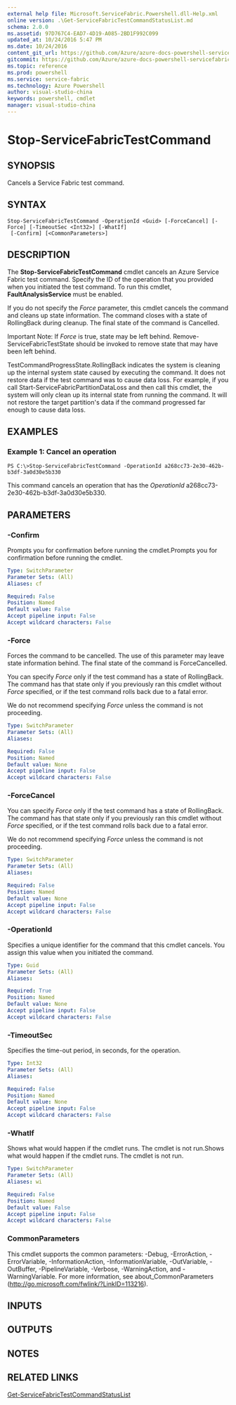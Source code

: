```yaml
---
external help file: Microsoft.ServiceFabric.Powershell.dll-Help.xml
online version: .\Get-ServiceFabricTestCommandStatusList.md
schema: 2.0.0
ms.assetid: 97D767C4-EAD7-4D19-A085-2BD1F992C099
updated_at: 10/24/2016 5:47 PM
ms.date: 10/24/2016
content_git_url: https://github.com/Azure/azure-docs-powershell-servicefabric/blob/master/Service-Fabric-cmdlets/ServiceFabric/vlatest/Stop-ServiceFabricTestCommand.md
gitcommit: https://github.com/Azure/azure-docs-powershell-servicefabric/blob/9f1d8af76684a984727546ed80c60dff01969382/Service-Fabric-cmdlets/ServiceFabric/vlatest/Stop-ServiceFabricTestCommand.md
ms.topic: reference
ms.prod: powershell
ms.service: service-fabric
ms.technology: Azure Powershell
author: visual-studio-china
keywords: powershell, cmdlet
manager: visual-studio-china
---
```


# Stop-ServiceFabricTestCommand

## SYNOPSIS
Cancels a Service Fabric test command.

## SYNTAX

```
Stop-ServiceFabricTestCommand -OperationId <Guid> [-ForceCancel] [-Force] [-TimeoutSec <Int32>] [-WhatIf]
 [-Confirm] [<CommonParameters>]
```

## DESCRIPTION
The **Stop-ServiceFabricTestCommand** cmdlet cancels an Azure Service Fabric test command.
Specify the ID of the operation that you provided when you initiated the test command.
To run this cmdlet, **FaultAnalysisService** must be enabled.

If you do not specify the *Force* parameter, this cmdlet cancels the command and cleans up state information.
The command closes with a state of RollingBack during cleanup.
The final state of the command is Cancelled.

Important Note: If *Force* is true, state may be left behind.
Remove-ServiceFabricTestState should be invoked to remove state that may have been left behind.

TestCommandProgressState.RollingBack indicates the system is cleaning up the internal system state caused by executing the command.
It does not restore data if the test command was to cause data loss.
For example, if you call Start-ServiceFabricPartitionDataLoss and then call this cmdlet, the system will only clean up its internal state from running the command.
It will not restore the target partition's data if the command progressed far enough to cause data loss.

## EXAMPLES

### Example 1: Cancel an operation
```
PS C:\>Stop-ServiceFabricTestCommand -OperationId a268cc73-2e30-462b-b3df-3a0d30e5b330
```

This command cancels an operation that has the *OperationId* a268cc73-2e30-462b-b3df-3a0d30e5b330.

## PARAMETERS

### -Confirm
Prompts you for confirmation before running the cmdlet.Prompts you for confirmation before running the cmdlet.

```yaml
Type: SwitchParameter
Parameter Sets: (All)
Aliases: cf

Required: False
Position: Named
Default value: False
Accept pipeline input: False
Accept wildcard characters: False
```

### -Force
Forces the command to be cancelled.
The use of this parameter may leave state information behind.
The final state of the command is ForceCancelled.

You can specify *Force* only if the test command has a state of RollingBack.
The command has that state only if you previously ran this cmdlet without *Force* specified, or if the test command rolls back due to a fatal error.

We do not recommend specifying *Force* unless the command is not proceeding.

```yaml
Type: SwitchParameter
Parameter Sets: (All)
Aliases: 

Required: False
Position: Named
Default value: None
Accept pipeline input: False
Accept wildcard characters: False
```

### -ForceCancel
You can specify *Force* only if the test command has a state of RollingBack.
The command has that state only if you previously ran this cmdlet without *Force* specified, or if the test command rolls back due to a fatal error.

We do not recommend specifying *Force* unless the command is not proceeding.

```yaml
Type: SwitchParameter
Parameter Sets: (All)
Aliases: 

Required: False
Position: Named
Default value: None
Accept pipeline input: False
Accept wildcard characters: False
```

### -OperationId
Specifies a unique identifier for the command that this cmdlet cancels.
You assign this value when you initiated the command.

```yaml
Type: Guid
Parameter Sets: (All)
Aliases: 

Required: True
Position: Named
Default value: None
Accept pipeline input: False
Accept wildcard characters: False
```

### -TimeoutSec
Specifies the time-out period, in seconds, for the operation.

```yaml
Type: Int32
Parameter Sets: (All)
Aliases: 

Required: False
Position: Named
Default value: None
Accept pipeline input: False
Accept wildcard characters: False
```

### -WhatIf
Shows what would happen if the cmdlet runs.
The cmdlet is not run.Shows what would happen if the cmdlet runs.
The cmdlet is not run.

```yaml
Type: SwitchParameter
Parameter Sets: (All)
Aliases: wi

Required: False
Position: Named
Default value: False
Accept pipeline input: False
Accept wildcard characters: False
```

### CommonParameters
This cmdlet supports the common parameters: -Debug, -ErrorAction, -ErrorVariable, -InformationAction, -InformationVariable, -OutVariable, -OutBuffer, -PipelineVariable, -Verbose, -WarningAction, and -WarningVariable. For more information, see about_CommonParameters (http://go.microsoft.com/fwlink/?LinkID=113216).

## INPUTS

## OUTPUTS

## NOTES

## RELATED LINKS

[Get-ServiceFabricTestCommandStatusList](.\Get-ServiceFabricTestCommandStatusList.md)


